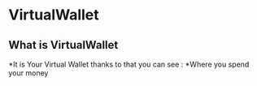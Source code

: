 # VirtualWallet


## What is VirtualWallet

 *It is Your Virtual Wallet thanks to that you can see :
  *Where you spend your money
 
